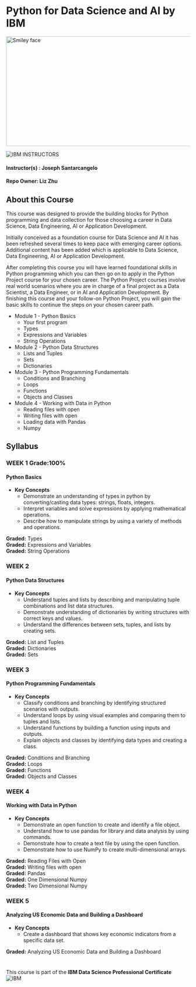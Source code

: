 # Python for Data Science and AI by IBM

<img src="https://i.imgur.com/YCFnjvg.png" alt="Smiley face" height="300" width="600">

![IBM](http://i.imgur.com/Qktqnu1.png) INSTRUCTORS
#### Instructor(s) : Joseph Santarcangelo
#### Repo Owner: Liz Zhu

## About this Course

This course was designed to provide the building blocks for Python programming and data collection for those choosing a career in Data Science, Data Engineering, AI or Application Development. 

Initially conceived as a foundation course for Data Science and AI it has been refreshed several times to keep pace with emerging career options. Additional content has been added which is applicable to Data Science, Data Engineering, AI or Application Development. 

After completing this course you will have learned foundational skills in Python programming which you can then go on to apply in the Python Project course for your chosen career.  The Python Project courses involve real world scenarios where you are in charge of a final project as a Data Scientist, a Data Engineer, or in AI and Application Development. By finishing this course and your follow-on Python Project, you will gain the basic skills to continue the steps on your chosen career path.  

* Module 1 - Python Basics
    * Your first program
    * Types
    * Expressions and Variables
    * String Operations
* Module 2 - Python Data Structures
    * Lists and Tuples
    * Sets
    * Dictionaries
* Module 3 - Python Programming Fundamentals
    * Conditions and Branching
    * Loops
    * Functions
    * Objects and Classes
* Module 4 - Working with Data in Python
    * Reading files with open
    * Writing files with open
    * Loading data with Pandas
    * Numpy 

## Syllabus

### WEEK 1 Grade:100%

#### Python Basics

* **Key Concepts**
    * Demonstrate an understanding of types in python by converting/casting data types: strings, floats, integers.
    * Interpret variables and solve expressions by applying mathematical operations.
    * Describe how to manipulate strings by using a variety of methods and operations.

**Graded:** Types\
**Graded:** Expressions and Variables\
**Graded:** String Operations

### WEEK 2

#### Python Data Structures

* **Key Concepts**
    * Understand tuples and lists by describing and manipulating tuple combinations and list data structures.
    * Demonstrate understanding of dictionaries by writing structures with correct keys and values.
    * Understand the differences between sets, tuples, and lists by creating sets.

**Graded:** List and Tuples\
**Graded:** Dictionaries\
**Graded:** Sets

### WEEK 3

#### Python Programming Fundamentals

* **Key Concepts**
    * Classify conditions and branching by identifying structured scenarios with outputs.
    * Understand loops by using visual examples and comparing them to tuples and lists.
    * Understand functions by building a function using inputs and outputs.
    * Explain objects and classes by identifying data types and creating a class.

**Graded:** Conditions and Branching\
**Graded:** Loops\
**Graded:** Functions\
**Graded:** Objects and Classes

### WEEK 4

#### Working with Data in Python

* **Key Concepts**
    * Demonstrate an open function to create and identify a file object.
    * Understand how to use pandas for library and data analysis by using commands.
    * Demonstrate how to create a text file by using the open function.
    * Demonstrate how to use NumPy to create multi-dimensional arrays.

**Graded:** Reading Files with Open\
**Graded:** Writing files with open\
**Graded:** Pandas\
**Graded:** One Dimensional Numpy\
**Graded:** Two Dimensional Numpy

### WEEK 5

#### Analyzing US Economic Data and Building a Dashboard

* **Key Concepts**
    * Create a dashboard that shows key economic indicators from a specific data set.

**Graded:** Analyzing US Economic Data and Building a Dashboard

#
#
This course is part of the **IBM Data Science Professional Certificate**\
![IBM](https://i.imgur.com/j6yW3WS.png)

